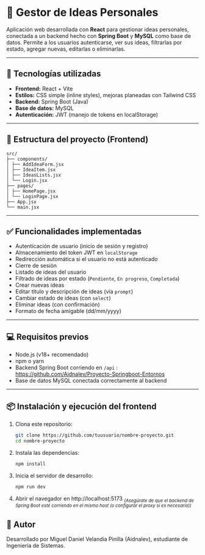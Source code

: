 # 🧠 Gestor de Ideas Personales

Aplicación web desarrollada con **React** para gestionar ideas personales, conectada a un backend hecho con **Spring Boot** y **MySQL** como base de datos. Permite a los usuarios autenticarse, ver sus ideas, filtrarlas por estado, agregar nuevas, editarlas o eliminarlas.

---

## 🚀 Tecnologías utilizadas

- **Frontend:** React + Vite
- **Estilos:** CSS simple (inline styles), mejoras planeadas con Tailwind CSS
- **Backend:** Spring Boot (Java)
- **Base de datos:** MySQL
- **Autenticación:** JWT (manejo de tokens en localStorage)

---

## 📁 Estructura del proyecto (Frontend)
```
src/
├── components/
│ ├── AddIdeaForm.jsx
│ ├── IdeaItem.jsx
│ ├── IdeasLists.jsx
│ └── Login.jsx
├── pages/
│ ├── HomePage.jsx
│ └── LoginPage.jsx 
├── App.jsx 
└── main.jsx 
```
---
## ✅ Funcionalidades implementadas

- Autenticación de usuario (inicio de sesión y registro)
- Almacenamiento del token JWT en `localStorage`
- Redirección automática si el usuario no está autenticado
- Cierre de sesión
- Listado de ideas del usuario
- Filtrado de ideas por estado (`Pendiente`, `En progreso`, `Completada`)
- Crear nuevas ideas
- Editar título y descripción de ideas (vía `prompt`)
- Cambiar estado de ideas (con `select`)
- Eliminar ideas (con confirmación)
- Formato de fecha amigable (dd/mm/yyyy)
---

## 💻 Requisitos previos

- Node.js (v18+ recomendado)
- npm o yarn
- Backend Spring Boot corriendo en `/api` : https://github.com/Aidnalev/Proyecto-Springboot-Entornos
- Base de datos MySQL conectada correctamente al backend

---

## 📦 Instalación y ejecución del frontend

1. Clona este repositorio:
   ```bash
   git clone https://github.com/tuusuario/nombre-proyecto.git
   cd nombre-proyecto
   ```
2. Instala las dependencias:
   ```bash
   npm install
   ```
3. Inicia el servidor de desarrollo:
   ```bash
   npm run dev
   ```
4. Abrir el navegador en http://localhost:5173
<sub><i>(Asegúrate de que el backend de Spring Boot esté corriendo en el mismo host (o configurar el proxy si es necesario))</i></sub>
## 🧠 Autor
Desarrollado por Miguel Daniel Velandia Pinilla (Aidnalev), estudiante de Ingeniería de Sistemas.
